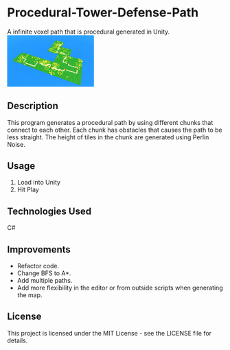 # Procedural-Tower-Defense-Path
A infinite voxel path that is procedural generated in Unity.
<img src="path-example.JPG" width=40% height=40%>

## Description
This program generates a procedural path by using different chunks that connect to each other. Each chunk has obstacles that causes the path to be less straight. The height of tiles in the chunk are generated using Perlin Noise.

## Usage
1. Load into Unity
2. Hit Play

## Technologies Used
C#

## Improvements
 - Refactor code.
 - Change BFS to A*.
 - Add multiple paths.
 - Add more flexibility in the editor or from outside scripts when generating the map.

## License

This project is licensed under the  MIT License - see the LICENSE file for details.